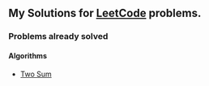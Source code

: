 ## My Solutions for [LeetCode](https://leetcode.com) problems.

### Problems already solved

#### Algorithms

 - [Two Sum](https://leetcode.com/problems/two-sum/description/)
